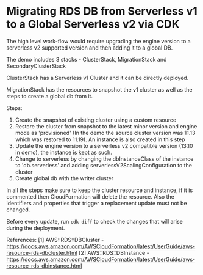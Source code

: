 # Migrating RDS DB from Serverless v1 to a Global Serverless v2 via CDK

The high level work-flow would require upgrading the engine version to a serverless v2 supported version and then adding it to a global DB. 

The demo includes 3 stacks - ClusterStack, MigrationStack and SecondaryClusterStack

ClusterStack has a Serverless v1 Cluster and it can be directly deployed. 

MigrationStack has the resources to snapshot the v1 cluster as well as the steps to create a global db from it. 

Steps:
1. Create the snapshot of existing cluster using a custom resource
2. Restore the cluster from snapshot to the latest minor version and engine mode as 'provisioned' (In the demo the source cluster version was 11.13 which was restored to 11.19). An instance is also created in this step
3. Update the engine version to a serverless v2 compatible version (13.10 in demo), the instance is kept as such. 
4. Change to serverless by changing the dbInstanceClass of the instance to 'db.serverless' and adding serverlessV2ScalingConfiguration to the cluster 
5. Create global db with the writer cluster 

In all the steps make sure to keep the cluster resource and instance, if it is commented then CloudFormation will delete the resource. Also the identifiers and properties that trigger a replacement update must not be changed. 

Before every update, run ```cdk diff``` to check the changes that will arise during the deployment. 

References:
[1] AWS::RDS::DBCluster - https://docs.aws.amazon.com/AWSCloudFormation/latest/UserGuide/aws-resource-rds-dbcluster.html
[2] AWS::RDS::DBInstance - https://docs.aws.amazon.com/AWSCloudFormation/latest/UserGuide/aws-resource-rds-dbinstance.html